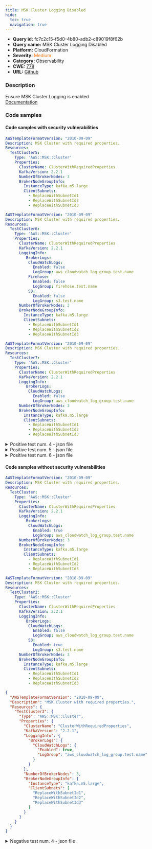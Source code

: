 ```yaml
---
title: MSK Cluster Logging Disabled
hide:
  toc: true
  navigation: true
---
```


<style>
  .highlight .hll {
    background-color: #ff171742;
  }
  .md-content {
    max-width: 1100px;
    margin: 0 auto;
  }
</style>

-   **Query id:** fc7c2c15-f5d0-4b80-adb2-c89019f8f62b
-   **Query name:** MSK Cluster Logging Disabled
-   **Platform:** CloudFormation
-   **Severity:** <span style="color:#ff7213">Medium</span>
-   **Category:** Observability
-   **CWE:** <a href="https://cwe.mitre.org/data/definitions/778.html" onclick="newWindowOpenerSafe(event, 'https://cwe.mitre.org/data/definitions/778.html')">778</a>
-   **URL:** [Github](https://github.com/Checkmarx/kics/tree/master/assets/queries/cloudFormation/aws/msk_cluster_logging_disabled)

### Description
Ensure MSK Cluster Logging is enabled<br>
[Documentation](https://docs.aws.amazon.com/AWSCloudFormation/latest/UserGuide/aws-resource-msk-cluster.html)

### Code samples
#### Code samples with security vulnerabilities
```yaml title="Positive test num. 1 - yaml file" hl_lines="6"
AWSTemplateFormatVersion: "2010-09-09"
Description: MSK Cluster with required properties.
Resources:
  TestCluster5:
    Type: 'AWS::MSK::Cluster'
    Properties:
      ClusterName: ClusterWithRequiredProperties
      KafkaVersion: 2.2.1
      NumberOfBrokerNodes: 3
      BrokerNodeGroupInfo:
        InstanceType: kafka.m5.large
        ClientSubnets:
          - ReplaceWithSubnetId1
          - ReplaceWithSubnetId2
          - ReplaceWithSubnetId3

```
```yaml title="Positive test num. 2 - yaml file" hl_lines="18 12 15"
AWSTemplateFormatVersion: "2010-09-09"
Description: MSK Cluster with required properties.
Resources:
  TestCluster6:
    Type: 'AWS::MSK::Cluster'
    Properties:
      ClusterName: ClusterWithRequiredProperties
      KafkaVersion: 2.2.1
      LoggingInfo:
         BrokerLogs:
          CloudWatchLogs:
            Enabled: false
            LogGroup: aws_cloudwatch_log_group.test.name
          Firehose:
            Enabled: false
            LogGroup: firehose.test.name
          S3:
            Enabled: false
            LogGroup: s3.test.name
      NumberOfBrokerNodes: 3
      BrokerNodeGroupInfo:
        InstanceType: kafka.m5.large
        ClientSubnets:
          - ReplaceWithSubnetId1
          - ReplaceWithSubnetId2
          - ReplaceWithSubnetId3

```
```yaml title="Positive test num. 3 - yaml file" hl_lines="12"
AWSTemplateFormatVersion: "2010-09-09"
Description: MSK Cluster with required properties.
Resources:
  TestCluster7:
    Type: 'AWS::MSK::Cluster'
    Properties:
      ClusterName: ClusterWithRequiredProperties
      KafkaVersion: 2.2.1
      LoggingInfo:
         BrokerLogs:
          CloudWatchLogs:
            Enabled: false
            LogGroup: aws_cloudwatch_log_group.test.name
      NumberOfBrokerNodes: 3
      BrokerNodeGroupInfo:
        InstanceType: kafka.m5.large
        ClientSubnets:
          - ReplaceWithSubnetId1
          - ReplaceWithSubnetId2
          - ReplaceWithSubnetId3

```
<details><summary>Positive test num. 4 - json file</summary>

```json hl_lines="7"
{
  "AWSTemplateFormatVersion": "2010-09-09",
  "Description": "MSK Cluster with required properties.",
  "Resources": {
    "TestCluster8": {
      "Type": "AWS::MSK::Cluster",
      "Properties": {
        "ClusterName": "ClusterWithRequiredProperties",
        "KafkaVersion": "2.2.1",
        "NumberOfBrokerNodes": 3,
        "BrokerNodeGroupInfo": {
          "InstanceType": "kafka.m5.large",
          "ClientSubnets": [
            "ReplaceWithSubnetId1",
            "ReplaceWithSubnetId2",
            "ReplaceWithSubnetId3"
          ]
        }
      }
    }
  }
}

```
</details>
<details><summary>Positive test num. 5 - json file</summary>

```json hl_lines="17 21 13"
{
  "AWSTemplateFormatVersion": "2010-09-09",
  "Description": "MSK Cluster with required properties.",
  "Resources": {
    "TestCluster9": {
      "Type": "AWS::MSK::Cluster",
      "Properties": {
        "ClusterName": "ClusterWithRequiredProperties",
        "KafkaVersion": "2.2.1",
        "LoggingInfo": {
          "BrokerLogs": {
            "CloudWatchLogs": {
              "Enabled": false,
              "LogGroup": "aws_cloudwatch_log_group.test.name"
            },
            "Firehose": {
              "Enabled": false,
              "LogGroup": "firehose.test.name"
            },
            "S3": {
              "Enabled": false,
              "LogGroup": "s3.test.name"
            }
          }
        },
        "NumberOfBrokerNodes": 3,
        "BrokerNodeGroupInfo": {
          "InstanceType": "kafka.m5.large",
          "ClientSubnets": [
            "ReplaceWithSubnetId1",
            "ReplaceWithSubnetId2",
            "ReplaceWithSubnetId3"
          ]
        }
      }
    }
  }
}

```
</details>
<details><summary>Positive test num. 6 - json file</summary>

```json hl_lines="13"
{
  "AWSTemplateFormatVersion": "2010-09-09",
  "Description": "MSK Cluster with required properties.",
  "Resources": {
    "TestCluster10": {
      "Type": "AWS::MSK::Cluster",
      "Properties": {
        "ClusterName": "ClusterWithRequiredProperties",
        "KafkaVersion": "2.2.1",
        "LoggingInfo": {
          "BrokerLogs": {
            "CloudWatchLogs": {
              "Enabled": false,
              "LogGroup": "aws_cloudwatch_log_group.test.name"
            }
          }
        },
        "NumberOfBrokerNodes": 3,
        "BrokerNodeGroupInfo": {
          "InstanceType": "kafka.m5.large",
          "ClientSubnets": [
            "ReplaceWithSubnetId1",
            "ReplaceWithSubnetId2",
            "ReplaceWithSubnetId3"
          ]
        }
      }
    }
  }
}

```
</details>


#### Code samples without security vulnerabilities
```yaml title="Negative test num. 1 - yaml file"
AWSTemplateFormatVersion: "2010-09-09"
Description: MSK Cluster with required properties.
Resources:
  TestCluster:
    Type: 'AWS::MSK::Cluster'
    Properties:
      ClusterName: ClusterWithRequiredProperties
      KafkaVersion: 2.2.1
      LoggingInfo:
         BrokerLogs:
          CloudWatchLogs:
            Enabled: true
            LogGroup: aws_cloudwatch_log_group.test.name
      NumberOfBrokerNodes: 3
      BrokerNodeGroupInfo:
        InstanceType: kafka.m5.large
        ClientSubnets:
          - ReplaceWithSubnetId1
          - ReplaceWithSubnetId2
          - ReplaceWithSubnetId3

```
```yaml title="Negative test num. 2 - yaml file"
AWSTemplateFormatVersion: "2010-09-09"
Description: MSK Cluster with required properties.
Resources:
  TestCluster2:
    Type: 'AWS::MSK::Cluster'
    Properties:
      ClusterName: ClusterWithRequiredProperties
      KafkaVersion: 2.2.1
      LoggingInfo:
         BrokerLogs:
          CloudWatchLogs:
            Enabled: false
            LogGroup: aws_cloudwatch_log_group.test.name
          S3:
            Enabled: true
            LogGroup: s3.test.name
      NumberOfBrokerNodes: 3
      BrokerNodeGroupInfo:
        InstanceType: kafka.m5.large
        ClientSubnets:
          - ReplaceWithSubnetId1
          - ReplaceWithSubnetId2
          - ReplaceWithSubnetId3

```
```json title="Negative test num. 3 - json file"
{
  "AWSTemplateFormatVersion": "2010-09-09",
  "Description": "MSK Cluster with required properties.",
  "Resources": {
    "TestCluster3": {
      "Type": "AWS::MSK::Cluster",
      "Properties": {
        "ClusterName": "ClusterWithRequiredProperties",
        "KafkaVersion": "2.2.1",
        "LoggingInfo": {
          "BrokerLogs": {
            "CloudWatchLogs": {
              "Enabled": true,
              "LogGroup": "aws_cloudwatch_log_group.test.name"
            }
          }
        },
        "NumberOfBrokerNodes": 3,
        "BrokerNodeGroupInfo": {
          "InstanceType": "kafka.m5.large",
          "ClientSubnets": [
            "ReplaceWithSubnetId1",
            "ReplaceWithSubnetId2",
            "ReplaceWithSubnetId3"
          ]
        }
      }
    }
  }
}

```
<details><summary>Negative test num. 4 - json file</summary>

```json
{
  "AWSTemplateFormatVersion": "2010-09-09",
  "Description": "MSK Cluster with required properties.",
  "Resources": {
    "TestCluster4": {
      "Type": "AWS::MSK::Cluster",
      "Properties": {
        "ClusterName": "ClusterWithRequiredProperties",
        "KafkaVersion": "2.2.1",
        "LoggingInfo": {
          "BrokerLogs": {
            "CloudWatchLogs": {
              "Enabled": false,
              "LogGroup": "aws_cloudwatch_log_group.test.name"
            },
            "S3": {
              "Enabled": true,
              "LogGroup": "s3.test.name"
            }
          }
        },
        "NumberOfBrokerNodes": 3,
        "BrokerNodeGroupInfo": {
          "InstanceType": "kafka.m5.large",
          "ClientSubnets": [
            "ReplaceWithSubnetId1",
            "ReplaceWithSubnetId2",
            "ReplaceWithSubnetId3"
          ]
        }
      }
    }
  }
}

```
</details>
